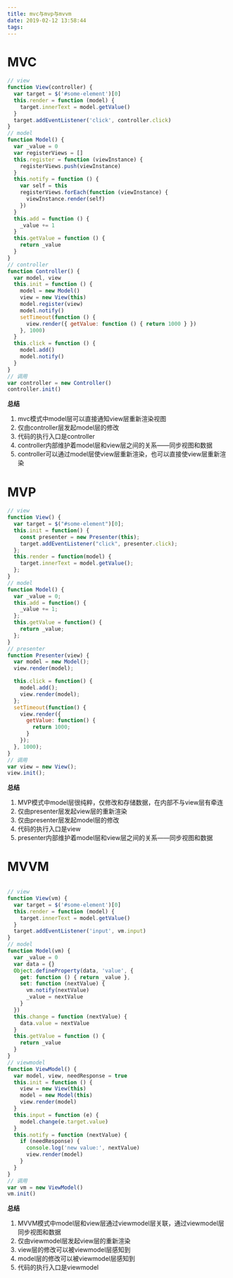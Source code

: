 ```yaml
---
title: mvc与mvp与mvvm
date: 2019-02-12 13:58:44
tags:
---
```


# MVC
```javascript
// view
function View(controller) {
  var target = $('#some-element')[0]
  this.render = function (model) {
    target.innerText = model.getValue()
  }
  target.addEventListener('click', controller.click)
}
// model
function Model() {
  var _value = 0
  var registerViews = []
  this.register = function (viewInstance) {
    registerViews.push(viewInstance)
  }
  this.notify = function () {
    var self = this
    registerViews.forEach(function (viewInstance) {
      viewInstance.render(self)
    })
  }
  this.add = function () {
    _value += 1
  }
  this.getValue = function () {
    return _value
  }
}
// controller
function Controller() {
  var model, view
  this.init = function () {
    model = new Model()
    view = new View(this)
    model.register(view)
    model.notify()
    setTimeout(function () {
      view.render({ getValue: function () { return 1000 } })
    }, 1000)
  }
  this.click = function () {
    model.add()
    model.notify()
  }
}
// 调用
var controller = new Controller()
controller.init()
```

**总结**
1. mvc模式中model层可以直接通知view层重新渲染视图
2. 仅由controller层发起model层的修改
3. 代码的执行入口是controller
4. controller内部维护着model层和view层之间的关系——同步视图和数据
5. controller可以通过model层使view层重新渲染，也可以直接使view层重新渲染

<!-- more -->

# MVP
```javascript
// view
function View() {
  var target = $("#some-element")[0];
  this.init = function() {
    const presenter = new Presenter(this);
    target.addEventListener("click", presenter.click);
  };
  this.render = function(model) {
    target.innerText = model.getValue();
  };
}
// model
function Model() {
  var _value = 0;
  this.add = function() {
    _value += 1;
  };
  this.getValue = function() {
    return _value;
  };
}
// presenter
function Presenter(view) {
  var model = new Model();
  view.render(model);

  this.click = function() {
    model.add();
    view.render(model);
  };
  setTimeout(function() {
    view.render({
      getValue: function() {
        return 1000;
      }
    });
  }, 1000);
}
// 调用
var view = new View();
view.init();

```

**总结**
1. MVP模式中model层很纯粹，仅修改和存储数据，在内部不与view层有牵连
2. 仅由presenter层发起view层的重新渲染
3. 仅由presenter层发起model层的修改
4. 代码的执行入口是view
5. presenter内部维护着model层和view层之间的关系——同步视图和数据


# MVVM

```javascript

// view
function View(vm) {
  var target = $('#some-element')[0]
  this.render = function (model) {
    target.innerText = model.getValue()
  }
  target.addEventListener('input', vm.input)
}
// model
function Model(vm) {
  var _value = 0
  var data = {}
  Object.defineProperty(data, 'value', {
    get: function () { return _value },
    set: function (nextValue) {
      vm.notify(nextValue)
      _value = nextValue
    }
  })
  this.change = function (nextValue) {
    data.value = nextValue
  }
  this.getValue = function () {
    return _value
  }
}
// viewmodel
function ViewModel() {
  var model, view, needResponse = true
  this.init = function () {
    view = new View(this)
    model = new Model(this)
    view.render(model)
  }
  this.input = function (e) {
    model.change(e.target.value)
  }
  this.notify = function (nextValue) {
    if (needResponse) {
      console.log('new value:', nextValue)
      view.render(model)
    }
  }
}
// 调用
var vm = new ViewModel()
vm.init()
```

**总结**
1. MVVM模式中model层和view层通过viewmodel层关联，通过viewmodel层同步视图和数据
2. 仅由viewmodel层发起view层的重新渲染
3. view层的修改可以被viewmodel层感知到
4. model层的修改可以被viewmodel层感知到
5. 代码的执行入口是viewmodel